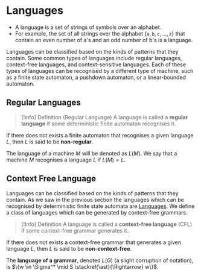 # Languages

- A language is a set of strings of symbols over an alphabet. 
- For example, the set of all strings over the alphabet $\{\texttt{a}, \texttt{b}, \texttt{c}, \ldots, \texttt{z}\}$ that contain an even number of a's and an odd number of b's is a language.

Languages can be classified based on the kinds of patterns that they contain. Some common types of languages include regular languages, context-free languages, and context-sensitive languages. Each of these types of languages can be recognised by a different type of machine, such as a finite state automaton, a pushdown automaton, or a linear-bounded automaton.
## Regular Languages

>[!info] Definition (Regular Language)
> A language is called a **regular language** if some deterministic finite automaton recognises it.

If there does not exists a finite automaton that recognises a given language $L$, then $L$ is said to be **non-regular**. 

The language of a machine $M$ will be denoted as $L(M)$. We say that a machine $M$ recognises a language $L$ if $L(M)=L$.
## Context Free Language

Languages can be classified based on the kinds of patterns that they contain. As we saw in the previous section the languages which can be recognised by deterministic finite state automata are [Languages](Languages.md). We define a class of languages which can be generated by context-free grammars.

> [!Info] Definition
> A language is called a **context-free language** (CFL) if some context-free grammar generates it.

If there does not exists a context-free grammar that generates a given language $L$, then $L$ is said to be **non-context-free**. 

The **language of a grammar**, denoted $L(G)$ (a slight corruption of notation), is $\{w \in \Sigma^* \mid S \stackrel{\ast}{\Rightarrow} w\}$.